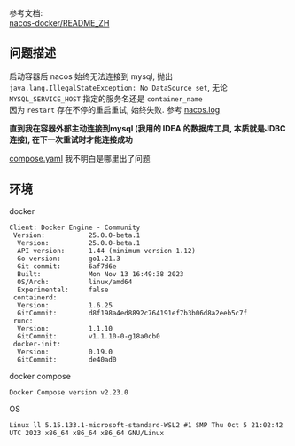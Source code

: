 参考文档:  
[nacos-docker/README_ZH](https://github.com/nacos-group/nacos-docker/blob/ac214ac776821dae6a76a7a1ace34eb3081026b3/README_ZH.md)

## 问题描述

启动容器后 nacos 始终无法连接到 mysql, 抛出 `java.lang.IllegalStateException: No DataSource set`, 无论 `MYSQL_SERVICE_HOST`
指定的服务名还是 `container_name`  
因为 `restart` 存在不停的重启重试, 始终失败. 参考 [nacos.log](log/nacos/nacos.log)

**直到我在容器外部主动连接到mysql (我用的 IDEA 的数据库工具, 本质就是JDBC连接), 在下一次重试时才能连接成功**

[compose.yaml](nacos-test/compose.yaml) 我不明白是哪里出了问题

## 环境

docker

```
Client: Docker Engine - Community
 Version:           25.0.0-beta.1
  Version:          25.0.0-beta.1
  API version:      1.44 (minimum version 1.12)
  Go version:       go1.21.3
  Git commit:       6af7d6e
  Built:            Mon Nov 13 16:49:38 2023
  OS/Arch:          linux/amd64
  Experimental:     false
 containerd:
  Version:          1.6.25
  GitCommit:        d8f198a4ed8892c764191ef7b3b06d8a2eeb5c7f
 runc:
  Version:          1.1.10
  GitCommit:        v1.1.10-0-g18a0cb0
 docker-init:
  Version:          0.19.0
  GitCommit:        de40ad0
```

docker compose

```
Docker Compose version v2.23.0
```

OS

```
Linux ll 5.15.133.1-microsoft-standard-WSL2 #1 SMP Thu Oct 5 21:02:42 UTC 2023 x86_64 x86_64 x86_64 GNU/Linux
```
